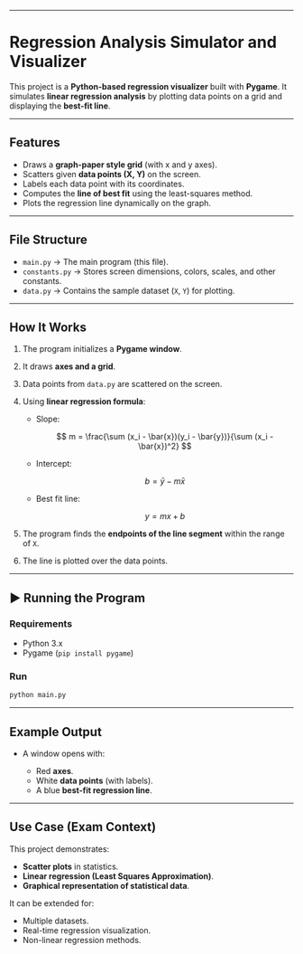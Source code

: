 
---

# Regression Analysis Simulator and Visualizer

This project is a **Python-based regression visualizer** built with **Pygame**.
It simulates **linear regression analysis** by plotting data points on a grid and displaying the **best-fit line**.

---

##  Features

* Draws a **graph-paper style grid** (with x and y axes).
* Scatters given **data points (X, Y)** on the screen.
* Labels each data point with its coordinates.
* Computes the **line of best fit** using the least-squares method.
* Plots the regression line dynamically on the graph.

---

##  File Structure

* `main.py` → The main program (this file).
* `constants.py` → Stores screen dimensions, colors, scales, and other constants.
* `data.py` → Contains the sample dataset (`X`, `Y`) for plotting.

---

##  How It Works

1. The program initializes a **Pygame window**.

2. It draws **axes and a grid**.

3. Data points from `data.py` are scattered on the screen.

4. Using **linear regression formula**:

   * Slope:

     $$
     m = \frac{\sum (x_i - \bar{x})(y_i - \bar{y})}{\sum (x_i - \bar{x})^2}
     $$

   * Intercept:

     $$
     b = \bar{y} - m\bar{x}
     $$

   * Best fit line:

     $$
     y = mx + b
     $$

5. The program finds the **endpoints of the line segment** within the range of `X`.

6. The line is plotted over the data points.

---

## ▶ Running the Program
### Requirements

* Python 3.x
* Pygame (`pip install pygame`)

### Run

```bash
python main.py
```

---

##  Example Output

* A window opens with:

  * Red **axes**.
  * White **data points** (with labels).
  * A blue **best-fit regression line**.

---

##  Use Case (Exam Context)

This project demonstrates:

* **Scatter plots** in statistics.
* **Linear regression (Least Squares Approximation)**.
* **Graphical representation of statistical data**.

It can be extended for:

* Multiple datasets.
* Real-time regression visualization.
* Non-linear regression methods.

